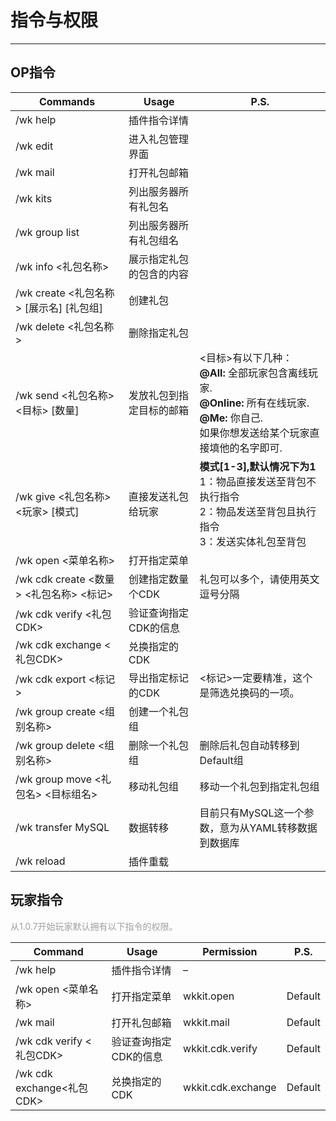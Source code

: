 # 指令与权限

---

## OP指令


| Commands                                | Usage                    | P.S.                                                                                                                                                          |
| ----------------------------------------- | -------------------------- | --------------------------------------------------------------------------------------------------------------------------------------------------------------- |
| /wk help                                | 插件指令详情             |                                                                                                                                                               |
| /wk edit                                | 进入礼包管理界面         |                                                                                                                                                               |
| /wk mail                                | 打开礼包邮箱             |                                                                                                                                                               |
| /wk kits                                | 列出服务器所有礼包名     |                                                                                                                                                               |
| /wk group list                          | 列出服务器所有礼包组名   |                                                                                                                                                               |
| /wk info <礼包名称>                     | 展示指定礼包的包含的内容 |                                                                                                                                                               |
| /wk create <礼包名称> [展示名] [礼包组] | 创建礼包                 |                                                                                                                                                               |
| /wk delete <礼包名称>                   | 删除指定礼包             |                                                                                                                                                               |
| /wk send <礼包名称> <目标> [数量]       | 发放礼包到指定目标的邮箱 | <目标>有以下几种：<br /> **@All:** 全部玩家包含离线玩家.<br/> **@Online:** 所有在线玩家.<br/> **@Me:** 你自己. <br/>如果你想发送给某个玩家直接填他的名字即可. |
| /wk give <礼包名称> <玩家> [模式]       | 直接发送礼包给玩家       | **模式[1-3],默认情况下为1**<br />1：物品直接发送至背包不执行指令<br />2：物品发送至背包且执行指令<br />3：发送实体礼包至背包                                  |
| /wk open <菜单名称>                     | 打开指定菜单             |                                                                                                                                                               |
| /wk cdk create <数量> <礼包名称> <标记> | 创建指定数量个CDK        | 礼包可以多个，请使用英文逗号分隔                                                                                                                              |
| /wk cdk verify <礼包CDK>                | 验证查询指定CDK的信息    |                                                                                                                                                               |
| /wk cdk exchange <礼包CDK>              | 兑换指定的CDK            |                                                                                                                                                               |
| /wk cdk export <标记>                   | 导出指定标记的CDK        | <标记>一定要精准，这个是筛选兑换码的一项。                                                                                                                    |
| /wk group create <组别名称>             | 创建一个礼包组           |                                                                                                                                                               |
| /wk group delete <组别名称>             | 删除一个礼包组           | 删除后礼包自动转移到Default组                                                                                                                                 |
| /wk group move <礼包名> <目标组名>      | 移动礼包组               | 移动一个礼包到指定礼包组                                                                                                                                      |
| /wk transfer MySQL                      | 数据转移                 | 目前只有MySQL这一个参数，意为从YAML转移数据到数据库                                                                                                           |
| /wk reload                              | 插件重载                 |                                                                                                                                                               |

## 玩家指令

<font color="#a19f9d">从1.0.7开始玩家默认拥有以下指令的权限。</font><br />


| Command                   | Usage                 | Permission         | P.S.    |
| --------------------------- | ----------------------- | -------------------- | --------- |
| /wk help                  | 插件指令详情          | –                 |         |
| /wk open <菜单名称>       | 打开指定菜单          | wkkit.open         | Default |
| /wk mail                  | 打开礼包邮箱          | wkkit.mail         | Default |
| /wk cdk verify <礼包CDK>  | 验证查询指定CDK的信息 | wkkit.cdk.verify   | Default |
| /wk cdk exchange<礼包CDK> | 兑换指定的CDK         | wkkit.cdk.exchange | Default |
